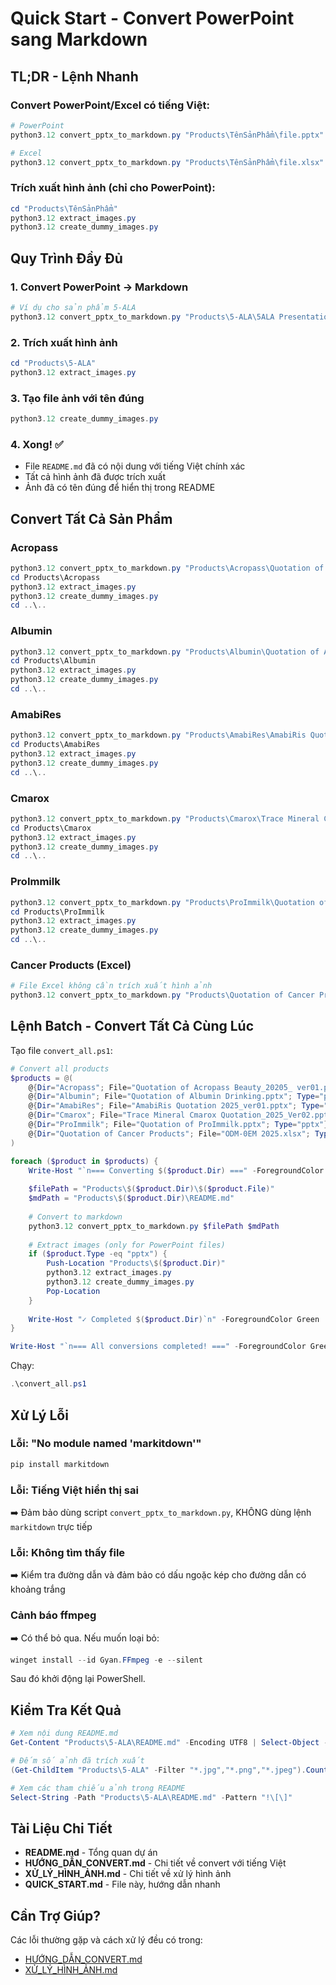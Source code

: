 # Quick Start - Convert PowerPoint sang Markdown

## TL;DR - Lệnh Nhanh

### Convert PowerPoint/Excel có tiếng Việt:
```powershell
# PowerPoint
python3.12 convert_pptx_to_markdown.py "Products\TênSảnPhẩm\file.pptx" "Products\TênSảnPhẩm\README.md"

# Excel
python3.12 convert_pptx_to_markdown.py "Products\TênSảnPhẩm\file.xlsx" "Products\TênSảnPhẩm\README.md"
```

### Trích xuất hình ảnh (chỉ cho PowerPoint):
```powershell
cd "Products\TênSảnPhẩm"
python3.12 extract_images.py
python3.12 create_dummy_images.py
```

## Quy Trình Đầy Đủ

### 1. Convert PowerPoint → Markdown
```powershell
# Ví dụ cho sản phẩm 5-ALA
python3.12 convert_pptx_to_markdown.py "Products\5-ALA\5ALA Presentation tiếng Việt.pptx" "Products\5-ALA\README.md"
```

### 2. Trích xuất hình ảnh
```powershell
cd "Products\5-ALA"
python3.12 extract_images.py
```

### 3. Tạo file ảnh với tên đúng
```powershell
python3.12 create_dummy_images.py
```

### 4. Xong! ✅
- File `README.md` đã có nội dung với tiếng Việt chính xác
- Tất cả hình ảnh đã được trích xuất
- Ảnh đã có tên đúng để hiển thị trong README

## Convert Tất Cả Sản Phẩm

### Acropass
```powershell
python3.12 convert_pptx_to_markdown.py "Products\Acropass\Quotation of Acropass Beauty_20205_ ver01.pptx" "Products\Acropass\README.md"
cd Products\Acropass
python3.12 extract_images.py
python3.12 create_dummy_images.py
cd ..\..
```

### Albumin
```powershell
python3.12 convert_pptx_to_markdown.py "Products\Albumin\Quotation of Albumin Drinking.pptx" "Products\Albumin\README.md"
cd Products\Albumin
python3.12 extract_images.py
python3.12 create_dummy_images.py
cd ..\..
```

### AmabiRes
```powershell
python3.12 convert_pptx_to_markdown.py "Products\AmabiRes\AmabiRis Quotation 2025_ver01.pptx" "Products\AmabiRes\README.md"
cd Products\AmabiRes
python3.12 extract_images.py
python3.12 create_dummy_images.py
cd ..\..
```

### Cmarox
```powershell
python3.12 convert_pptx_to_markdown.py "Products\Cmarox\Trace Mineral Cmarox Quotation_2025_Ver02.pptx" "Products\Cmarox\README.md"
cd Products\Cmarox
python3.12 extract_images.py
python3.12 create_dummy_images.py
cd ..\..
```

### ProImmilk
```powershell
python3.12 convert_pptx_to_markdown.py "Products\ProImmilk\Quotation of ProImmilk.pptx" "Products\ProImmilk\README.md"
cd Products\ProImmilk
python3.12 extract_images.py
python3.12 create_dummy_images.py
cd ..\..
```

### Cancer Products (Excel)
```powershell
# File Excel không cần trích xuất hình ảnh
python3.12 convert_pptx_to_markdown.py "Products\Quotation of Cancer Products\ODM-0EM 2025.xlsx" "Products\Quotation of Cancer Products\README.md"
```

## Lệnh Batch - Convert Tất Cả Cùng Lúc

Tạo file `convert_all.ps1`:

```powershell
# Convert all products
$products = @(
    @{Dir="Acropass"; File="Quotation of Acropass Beauty_20205_ ver01.pptx"; Type="pptx"},
    @{Dir="Albumin"; File="Quotation of Albumin Drinking.pptx"; Type="pptx"},
    @{Dir="AmabiRes"; File="AmabiRis Quotation 2025_ver01.pptx"; Type="pptx"},
    @{Dir="Cmarox"; File="Trace Mineral Cmarox Quotation_2025_Ver02.pptx"; Type="pptx"},
    @{Dir="ProImmilk"; File="Quotation of ProImmilk.pptx"; Type="pptx"},
    @{Dir="Quotation of Cancer Products"; File="ODM-0EM 2025.xlsx"; Type="xlsx"}
)

foreach ($product in $products) {
    Write-Host "`n=== Converting $($product.Dir) ===" -ForegroundColor Cyan
    
    $filePath = "Products\$($product.Dir)\$($product.File)"
    $mdPath = "Products\$($product.Dir)\README.md"
    
    # Convert to markdown
    python3.12 convert_pptx_to_markdown.py $filePath $mdPath
    
    # Extract images (only for PowerPoint files)
    if ($product.Type -eq "pptx") {
        Push-Location "Products\$($product.Dir)"
        python3.12 extract_images.py
        python3.12 create_dummy_images.py
        Pop-Location
    }
    
    Write-Host "✓ Completed $($product.Dir)`n" -ForegroundColor Green
}

Write-Host "`n=== All conversions completed! ===" -ForegroundColor Green
```

Chạy:
```powershell
.\convert_all.ps1
```

## Xử Lý Lỗi

### Lỗi: "No module named 'markitdown'"
```powershell
pip install markitdown
```

### Lỗi: Tiếng Việt hiển thị sai
➡️ Đảm bảo dùng script `convert_pptx_to_markdown.py`, KHÔNG dùng lệnh `markitdown` trực tiếp

### Lỗi: Không tìm thấy file
➡️ Kiểm tra đường dẫn và đảm bảo có dấu ngoặc kép cho đường dẫn có khoảng trắng

### Cảnh báo ffmpeg
➡️ Có thể bỏ qua. Nếu muốn loại bỏ:
```powershell
winget install --id Gyan.FFmpeg -e --silent
```
Sau đó khởi động lại PowerShell.

## Kiểm Tra Kết Quả

```powershell
# Xem nội dung README.md
Get-Content "Products\5-ALA\README.md" -Encoding UTF8 | Select-Object -First 20

# Đếm số ảnh đã trích xuất
(Get-ChildItem "Products\5-ALA" -Filter "*.jpg","*.png","*.jpeg").Count

# Xem các tham chiếu ảnh trong README
Select-String -Path "Products\5-ALA\README.md" -Pattern "!\[\]"
```

## Tài Liệu Chi Tiết

- **README.md** - Tổng quan dự án
- **HƯỚNG_DẪN_CONVERT.md** - Chi tiết về convert với tiếng Việt
- **XỬ_LÝ_HÌNH_ẢNH.md** - Chi tiết về xử lý hình ảnh
- **QUICK_START.md** - File này, hướng dẫn nhanh

## Cần Trợ Giúp?

Các lỗi thường gặp và cách xử lý đều có trong:
- [HƯỚNG_DẪN_CONVERT.md](HƯỚNG_DẪN_CONVERT.md#khc-phc-s-c)
- [XỬ_LÝ_HÌNH_ẢNH.md](XỬ_LÝ_HÌNH_ẢNH.md)

